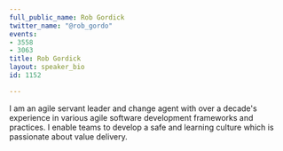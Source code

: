 ```yaml
---
full_public_name: Rob Gordick
twitter_name: "@rob_gordo"
events:
- 3558
- 3063
title: Rob Gordick
layout: speaker_bio
id: 1152

---
```

I am an agile servant leader and change agent with over a decade's experience in various agile software development frameworks and practices. I enable teams to develop a safe and learning culture which is passionate about value delivery.
